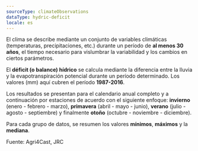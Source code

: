 ```yaml
---
sourceType: climateObservations
dataType: hydric-deficit
locale: es
---
```

El clima se describe mediante un conjunto de variables climáticas (temperaturas, precipitaciones, etc.) durante un período de **al menos 30 años**, el tiempo necesario para vislumbrar la variabilidad y los cambios en ciertos parámetros.

El **déficit (o balance) hídrico** se calcula mediante la diferencia entre la
lluvia y la evapotranspiración potencial durante un período determinado. Los
valores (mm) aquí cubren el período **1987-2016**.

Los resultados se presentan para el calendario anual completo y a continuación
por estaciones de acuerdo con el siguiente enfoque: **invierno** (enero -
febrero - marzo), **primavera** (abril - mayo - junio), **verano** (julio -
agosto - septiembre) y finalmente **otoño** (octubre - noviembre - diciembre).

Para cada grupo de datos, se resumen los valores **mínimos**, **máximos** y la
**mediana**.

Fuente: Agri4Cast, JRC
